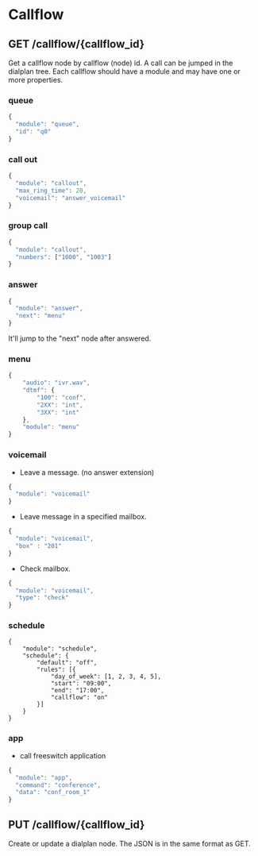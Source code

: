 # Callflow
## GET /callflow/{callflow_id}
Get a callflow node by callflow (node) id. A call can be jumped in the dialplan tree.
Each callflow should have a module and may have one or more properties.

### queue
```javascript
{
  "module": "queue",
  "id": "q0"
}
```

### call out
```javascript
{
  "module": "callout",
  "max_ring_time": 20,
  "voicemail": "answer_voicemail"
}
```

### group call
```javascript
{
  "module": "callout",
  "numbers": ["1000", "1003"]
}
```

### answer
```javascript
{
  "module": "answer",
  "next": "menu"
}
```
It'll jump to the "next" node after answered.

### menu
```javascript
{
    "audio": "ivr.wav",
    "dtmf": {
        "100": "conf",
        "2XX": "int",
        "3XX": "int"
    },
    "module": "menu"
}
```

### voicemail
* Leave a message.  (no answer extension)
```javascript
{
  "module": "voicemail"
}
```
* Leave message in a specified mailbox.
```javascript
{
  "module": "voicemail",
  "box" : "201"
}
```
* Check mailbox.
```javascript
{
  "module": "voicemail",
  "type": "check"
}
```
### schedule
```
{
	"module": "schedule",
	"schedule": {
		"default": "off",
		"rules": [{
			"day_of_week": [1, 2, 3, 4, 5],
			"start": "09:00",
			"end": "17:00",
			"callflow": "on"
		}]
	}
}
```
### app
* call freeswitch application
```javascript
{
  "module": "app",
  "command": "conference",
  "data": "conf_room_1"
}
```

## PUT /callflow/{callflow_id}
Create or update a dialplan node.
The JSON is in the same format as GET.
